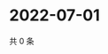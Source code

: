 # 2022-07-01

共 0 条

<!-- BEGIN WEIBO -->
<!-- 最后更新时间 Fri Jul 01 2022 07:00:50 GMT+0800 (China Standard Time) -->

<!-- END WEIBO -->
